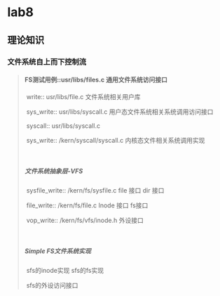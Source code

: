 # lab8

## 理论知识

### 文件系统自上而下控制流

> #### FS测试用例::usr/libs/files.c							通用文件系统访问接口
>
> ​		write::	usr/libs/file.c										文件系统相关用户库
>
> ​		sys_write::	usr/libs/syscall.c								用户态文件系统相关系统调用访问接口
>
> ​		syscall::	usr/libs/syscall.c									
>
> ​		sys_write::	/kern/syscall/syscall.c							内核态文件相关系统调用实现
>
> ​									
>
> ##### 												文件系统抽象层-VFS
>
> ​		sysfile_write::		/kern/fs/sysfile.c						file 接口		dir 接口
>
> ​		file_write::			/kern/fs/file.c						Inode 接口	fs接口
>
> ​		vop_write::			/kern/fs/vfs/inode.h						外设接口
>
> ​			
>
> ##### 												Simple FS文件系统实现
>
> ​								sfs的inode实现	sfs的fs实现
>
> ​								sfs的外设访问接口
>
>

